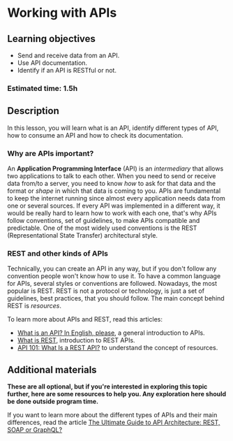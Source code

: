 # Working with APIs

## Learning objectives

- Send and receive data from an API.
- Use API documentation.
- Identify if an API is RESTful or not.

### Estimated time: 1.5h

## Description

In this lesson, you will learn what is an API, identify different types of API, how to consume an API and how to check its documentation.

### Why are APIs important?

An **Application Programming Interface** (API) is an *intermediary* that allows two applications to talk to each other. When you need to send or receive data from/to a server, you need to know *how* to ask for that data and the format or *shape* in which that data is coming to you. APIs are fundamental to keep the internet running since almost every application needs data from one or several sources. If every API was implemented in a different way, it would be really hard to learn how to work with each one, that's why APIs follow conventions, set of guidelines, to make APIs compatible and predictable. One of the most widely used conventions is the REST (Representational State Transfer) architectural style.

### REST and other kinds of APIs

Technically, you can create an API in any way, but if you don't follow any convention people won't know how to use it. To have a common language for APIs, several styles or conventions are followed. Nowadays, the most popular is REST. REST is not a protocol or technology, is just a set of guidelines, best practices, that you should follow. The main concept behind REST is *resources*.

To learn more about APIs and REST, read this articles:

- [What is an API? In English, please](https://www.freecodecamp.org/news/what-is-an-api-in-english-please-b880a3214a82/), a general introduction to APIs.
- [What is REST](https://restfulapi.net/), introduction to REST APIs.
- [API 101: What Is a REST API?](https://blog.postman.com/rest-api-definition/) to understand the concept of resources.

## Additional materials

**These are all optional, but if you're interested in exploring this topic further, here are some resources to help you. Any exploration here should be done outside program time.**

If you want to learn more about the different types of APIs and their main differences, read the article [The Ultimate Guide to API Architecture: REST, SOAP or GraphQL?](https://da-14.com/blog/ultimate-guide-api-architecture-rest-soap-or-graphql)
